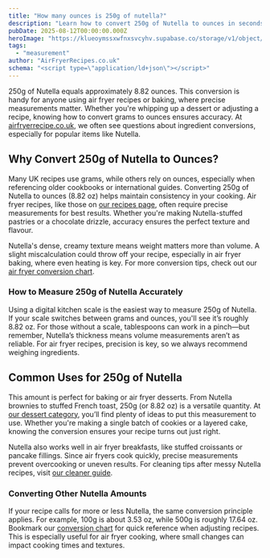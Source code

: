 ```yaml
---
title: "How many ounces is 250g of nutella?"
description: "Learn how to convert 250g of Nutella to ounces in seconds. Perfect for air fryer recipes and precise baking measurements!"
pubDate: 2025-08-12T00:00:00.000Z
heroImage: "https://klueoymssxwfnxsvcyhv.supabase.co/storage/v1/object/public/md/how-many-ounces-is-250g-of-nutella-1cfe28cf.webp"
tags:
  - "measurement"
author: "AirFryerRecipes.co.uk"
schema: "<script type=\"application/ld+json\"></script>"
---
```


<p>250g of Nutella equals approximately 8.82 ounces. This conversion is handy for anyone using air fryer recipes or baking, where precise measurements matter. Whether you're whipping up a dessert or adjusting a recipe, knowing how to convert grams to ounces ensures accuracy. At <a href=https://www.airfryerrecipe.co.uk>airfryerrecipe.co.uk</a>, we often see questions about ingredient conversions, especially for popular items like Nutella.</p>  

<h2>Why Convert 250g of Nutella to Ounces?</h2>  
<p>Many UK recipes use grams, while others rely on ounces, especially when referencing older cookbooks or international guides. Converting 250g of Nutella to ounces (8.82 oz) helps maintain consistency in your cooking. Air fryer recipes, like those on <a href=https://www.airfryerrecipe.co.uk/recipes>our recipes page</a>, often require precise measurements for best results. Whether you're making Nutella-stuffed pastries or a chocolate drizzle, accuracy ensures the perfect texture and flavour.</p>  

<p>Nutella's dense, creamy texture means weight matters more than volume. A slight miscalculation could throw off your recipe, especially in air fryer baking, where even heating is key. For more conversion tips, check out our <a href=https://www.airfryerrecipe.co.uk/air-fryer-conversion-chart>air fryer conversion chart</a>.</p>  

<h3>How to Measure 250g of Nutella Accurately</h3>  
<p>Using a digital kitchen scale is the easiest way to measure 250g of Nutella. If your scale switches between grams and ounces, you'll see it’s roughly 8.82 oz. For those without a scale, tablespoons can work in a pinch—but remember, Nutella’s thickness means volume measurements aren’t as reliable. For air fryer recipes, precision is key, so we always recommend weighing ingredients.</p>  

<h2>Common Uses for 250g of Nutella</h2>  
<p>This amount is perfect for baking or air fryer desserts. From Nutella brownies to stuffed French toast, 250g (or 8.82 oz) is a versatile quantity. At <a href=https://www.airfryerrecipe.co.uk/recipe-category/dessert>our dessert category</a>, you’ll find plenty of ideas to put this measurement to use. Whether you're making a single batch of cookies or a layered cake, knowing the conversion ensures your recipe turns out just right.</p>  

<p>Nutella also works well in air fryer breakfasts, like stuffed croissants or pancake fillings. Since air fryers cook quickly, precise measurements prevent overcooking or uneven results. For cleaning tips after messy Nutella recipes, visit <a href=https://www.airfryerrecipe.co.uk/air-fryer-cleaner>our cleaner guide</a>.</p>  

<h3>Converting Other Nutella Amounts</h3>  
<p>If your recipe calls for more or less Nutella, the same conversion principle applies. For example, 100g is about 3.53 oz, while 500g is roughly 17.64 oz. Bookmark our <a href=https://www.airfryerrecipe.co.uk/air-fryer-conversion-chart>conversion chart</a> for quick reference when adjusting recipes. This is especially useful for air fryer cooking, where small changes can impact cooking times and textures.</p>